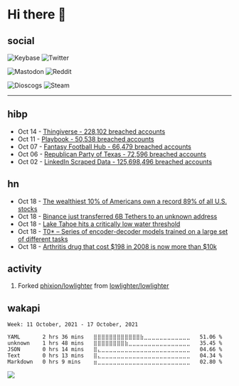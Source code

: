 # Hi there 🖖

## social

![Keybase](https://img.shields.io/keybase/pgp/phixion_?color=blue&label=keybase&logo=keybase&logoColor=white&style=flat-square)
![Twitter](https://img.shields.io/twitter/follow/ridelore?&label=twitter%20%40ridelore&color=blue&logo=twitter&logoColor=white&style=flat-square)

![Mastodon](https://img.shields.io/mastodon/follow/49105?color=blue&domain=https%3A%2F%2Fchaos.social&label=chaos.social%20%40phixion&logo=mastodon&logoColor=white&style=flat-square) ![Reddit](https://img.shields.io/reddit/user-karma/combined/pheexx?color=blue&label=u%2Fpheexx&logo=reddit&logoColor=white&style=flat-square)

![Dioscogs](https://img.shields.io/static/v1?style=flat-square&message=ridelore&color=blue&logo=discogs&logoColor=white&label=discogs)
![Steam](https://img.shields.io/static/v1?style=flat-square&message=phixion_&color=blue&logo=steam&logoColor=white&label=steam)

<!--
![Spotify](https://spotify-recently-played-readme.vercel.app/api?user=ridelore)
-->

---

## hibp

<!--
for https://github.com/phixion/phixion/blob/main/.github/workflows/feeds.yml
-->
<!--START_SECTION:haveibeenpwnd-->
- Oct 14 - [Thingiverse - 228,102 breached accounts](https://haveibeenpwned.com/PwnedWebsites#Thingiverse)
- Oct 11 - [Playbook - 50,538 breached accounts](https://haveibeenpwned.com/PwnedWebsites#Playbook)
- Oct 07 - [Fantasy Football Hub - 66,479 breached accounts](https://haveibeenpwned.com/PwnedWebsites#FantasyFootballHub)
- Oct 06 - [Republican Party of Texas - 72,596 breached accounts](https://haveibeenpwned.com/PwnedWebsites#RepublicanPartyOfTexas)
- Oct 02 - [LinkedIn Scraped Data - 125,698,496 breached accounts](https://haveibeenpwned.com/PwnedWebsites#LinkedInScrape)
<!--END_SECTION:haveibeenpwnd-->

## hn

<!--
for https://github.com/phixion/phixion/blob/main/.github/workflows/feeds.yml
-->
<!--START_SECTION:hn-->
- Oct 18 - [The wealthiest 10% of Americans own a record 89% of all U.S. stocks](https://www.cnbc.com/2021/10/18/the-wealthiest-10percent-of-americans-own-a-record-89percent-of-all-us-stocks.html)
- Oct 18 - [Binance just transferred 6B Tethers to an unknown address](https://twitter.com/whale_alert/status/1450005292599726083)
- Oct 18 - [Lake Tahoe hits a critically low water threshold](https://www.sfgate.com/renotahoe/article/Lake-Tahoe-drought-water-rim-algae-16533020.php)
- Oct 18 - [T0* – Series of encoder-decoder models trained on a large set of different tasks](https://huggingface.co/bigscience/T0pp)
- Oct 18 - [Arthritis drug that cost $198 in 2008 is now more than $10k](https://www.axios.com/indocin-suppository-drug-prices-assertio-zyla-egalet-3278e307-d900-475c-92c9-8e5ff828a7da.html)
<!--END_SECTION:hn-->

## activity

<!--
for https://github.com/phixion/phixion/blob/main/.github/workflows/github_activity.yml
-->
<!--RECENT_ACTIVITY:start-->
1. Forked [phixion/lowlighter](https://github.com/phixion/lowlighter) from [lowlighter/lowlighter](https://github.com/lowlighter/lowlighter)
<!--RECENT_ACTIVITY:end-->

## wakapi

<!--
for https://github.com/phixion/phixion/blob/main/.github/workflows/waka.yml
-->
<!--START_SECTION:waka-->
```text
Week: 11 October, 2021 - 17 October, 2021

YAML       2 hrs 36 mins   ⣿⣿⣿⣿⣿⣿⣿⣿⣿⣿⣿⣿⣷⣀⣀⣀⣀⣀⣀⣀⣀⣀⣀⣀⣀   51.06 % 
unknown    1 hrs 48 mins   ⣿⣿⣿⣿⣿⣿⣿⣿⣷⣀⣀⣀⣀⣀⣀⣀⣀⣀⣀⣀⣀⣀⣀⣀⣀   35.45 % 
JSON       0 hrs 14 mins   ⣿⣄⣀⣀⣀⣀⣀⣀⣀⣀⣀⣀⣀⣀⣀⣀⣀⣀⣀⣀⣀⣀⣀⣀⣀   04.66 % 
Text       0 hrs 13 mins   ⣿⣄⣀⣀⣀⣀⣀⣀⣀⣀⣀⣀⣀⣀⣀⣀⣀⣀⣀⣀⣀⣀⣀⣀⣀   04.34 % 
Markdown   0 hrs 9 mins    ⣶⣀⣀⣀⣀⣀⣀⣀⣀⣀⣀⣀⣀⣀⣀⣀⣀⣀⣀⣀⣀⣀⣀⣀⣀   02.80 % 
```
<!--END_SECTION:waka-->

<!--
for https://yhype.me
-->
![](https://hit.yhype.me/github/profile?user_id=13013670)
